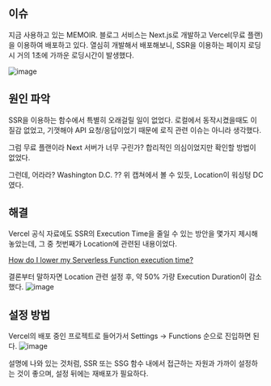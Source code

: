 ## 이슈

지금 사용하고 있는 MEMOIR. 블로그 서비스는 Next.js로 개발하고 Vercel(무료 플랜)을 이용하여 배포하고 있다.
열심히 개발해서 배포해보니, SSR을 이용하는 페이지 로딩시 거의 1초에 가까운 로딩시간이 발생했다.

![image](https://d1ccleacxg8gcm.cloudfront.net/lhjeong60/images/e79g4afahe6jc.png)


## 원인 파악

SSR을 이용하는 함수에서 특별히 오래걸릴 일이 없었다.
로컬에서 동작시켰을때도 이질감 없었고, 기껏해야 API 요청/응답이었기 때문에 로직 관련 이슈는 아니라 생각했다.

그럼 무료 플랜이라 Next 서버가 너무 구린가? 
합리적인 의심이었지만 확인할 방법이 없었다.

그런데, 어라라? Washington D.C. ??
위 캡쳐에서 볼 수 있듯, Location이 워싱텅 DC 였다.


## 해결
Vercel 공식 자료에도 SSR의 Execution Time을 줄일 수 있는 방안을 몇가지 제시해놓았는데, 그 중 첫번째가 Location에 관련된 내용이었다.

[How do I lower my Serverless Function execution time?](https://vercel.com/guides/how-do-i-lower-my-serverless-function-execution-time)

결론부터 말하자면 Location 관련 설정 후, 약 50% 가량 Execution Duration이 감소했다.
![image](https://d1ccleacxg8gcm.cloudfront.net/lhjeong60/images/327j8dg6b793b.png)


## 설정 방법

Vercel의 배포 중인 프로젝트로 들어가서 Settings -> Functions 순으로 진입하면 된다.
![image](https://d1ccleacxg8gcm.cloudfront.net/lhjeong60/images/6a1ecg49903g.png)

설명에 나와 있는 것처럼, SSR 또는 SSG 함수 내에서 접근하는 자원과 가까이 설정하는 것이 좋으며, 
설정 뒤에는 재배포가 필요하다.